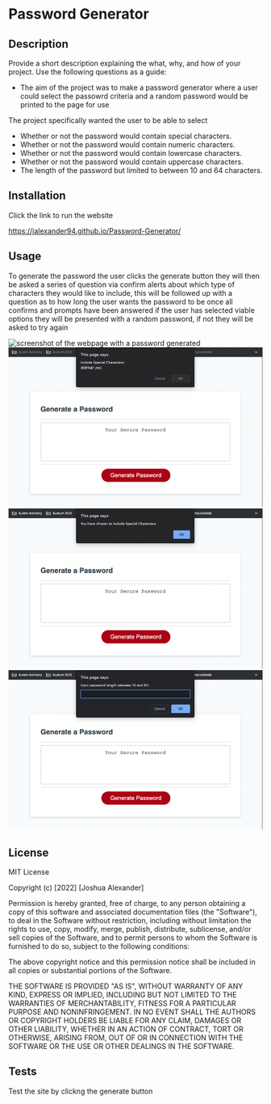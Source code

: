 # Password Generator

## Description

Provide a short description explaining the what, why, and how of your project. Use the following questions as a guide:

- The aim of the project was to make a password generator where a user could select the passowrd criteria and a random password would be printed to the page for use

The project specifically wanted the user to be able to select

- Whether or not the password would contain special characters.
- Whether or not the password would contain numeric characters.
- Whether or not the password would contain lowercase characters.
- Whether or not the password would contain uppercase characters.
- The length of the password but limited to between 10 and 64 characters.

## Installation

Click the link to run the website

https://jalexander94.github.io/Password-Generator/

## Usage

To generate the password the user clicks the generate button they will then be asked a series of question via confirm alerts about which type of characters they would like to include, this will be followed up with a question as to how long the user wants the password to be once all confirms and prompts have been answered if the user has selected viable options they will be presented with a random password, if not they will be asked to try again

![screenshot of the webpage with a password generated](https://github.com/JAlexander94/Password-Generator/tree/main/Images/Screenshot%202023-01-17%20at%2021.53.56.png)
![screenshot of the webpage with the first alert asking character preferences](images/Screenshot%202023-01-17%20at%2021.55.59.png)
![screenshot of the webpage with the first alert confirmation](images/Screenshot%202023-01-17%20at%2021.56.11.png)
![screenshot of the webpage with the prompt asking for length of password](images/Screenshot%202023-01-17%20at%2021.56.27.png)

## License

MIT License

Copyright (c) [2022] [Joshua Alexander]

Permission is hereby granted, free of charge, to any person obtaining a copy
of this software and associated documentation files (the "Software"), to deal
in the Software without restriction, including without limitation the rights
to use, copy, modify, merge, publish, distribute, sublicense, and/or sell
copies of the Software, and to permit persons to whom the Software is
furnished to do so, subject to the following conditions:

The above copyright notice and this permission notice shall be included in all
copies or substantial portions of the Software.

THE SOFTWARE IS PROVIDED "AS IS", WITHOUT WARRANTY OF ANY KIND, EXPRESS OR
IMPLIED, INCLUDING BUT NOT LIMITED TO THE WARRANTIES OF MERCHANTABILITY,
FITNESS FOR A PARTICULAR PURPOSE AND NONINFRINGEMENT. IN NO EVENT SHALL THE
AUTHORS OR COPYRIGHT HOLDERS BE LIABLE FOR ANY CLAIM, DAMAGES OR OTHER
LIABILITY, WHETHER IN AN ACTION OF CONTRACT, TORT OR OTHERWISE, ARISING FROM,
OUT OF OR IN CONNECTION WITH THE SOFTWARE OR THE USE OR OTHER DEALINGS IN THE
SOFTWARE.


## Tests

Test the site by clickng the generate button
